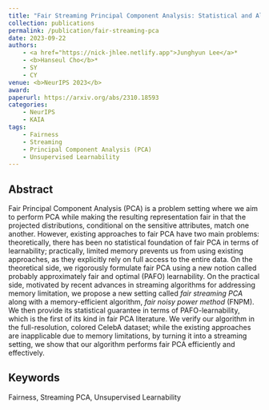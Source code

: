 ```yaml
---
title: "Fair Streaming Principal Component Analysis: Statistical and Algorithmic Viewpoint"
collection: publications
permalink: /publication/fair-streaming-pca
date: 2023-09-22
authors:
    - <a href="https://nick-jhlee.netlify.app">Junghyun Lee</a>*
    - <b>Hanseul Cho</b>*
    - SY
    - CY
venue: <b>NeurIPS 2023</b>
award: 
paperurl: https://arxiv.org/abs/2310.18593
categories: 
    - NeurIPS
    - KAIA
tags:
    - Fairness
    - Streaming
    - Principal Component Analysis (PCA)
    - Unsupervised Learnability
---
```


## Abstract

Fair Principal Component Analysis (PCA) is a problem setting where we aim to perform PCA while making the resulting representation fair in that the projected distributions, conditional on the sensitive attributes, match one another.
However, existing approaches to fair PCA have two main problems: theoretically, there has been no statistical foundation of fair PCA in terms of learnability; practically, limited memory prevents us from using existing approaches, as they explicitly rely on full access to the entire data.
On the theoretical side, we rigorously formulate fair PCA using a new notion called probably approximately fair and optimal (PAFO) learnability.
On the practical side, motivated by recent advances in streaming algorithms for addressing memory limitation, we propose a new setting called *fair streaming PCA* along with a memory-efficient algorithm, *fair noisy power method* (FNPM).
We then provide its statistical guarantee in terms of PAFO-learnability, which is the first of its kind in fair PCA literature.
We verify our algorithm in the full-resolution, colored CelebA dataset; while the existing approaches are inapplicable due to memory limitations, by turning it into a streaming setting, we show that our algorithm performs fair PCA efficiently and effectively.

## Keywords

Fairness, Streaming PCA, Unsupervised Learnability
